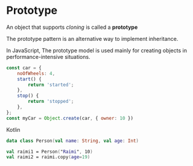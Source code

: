 # Prototype

An object that supports *cloning* is called a **prototype**

The prototype pattern is an alternative way to implement inheritance.

In JavaScript, The prototype model is used mainly for creating objects in performance-intensive situations.

```jsx
const car = {
    noOfWheels: 4,
    start() {
        return 'started';
    },
    stop() {
        return 'stopped';
    },
};
const myCar = Object.create(car, { owner: 10 })
```

Kotlin

```kotlin
data class Person(val name: String, val age: Int)

val raimi1 = Person("Raimi", 10)
val raimi2 = raimi.copy(age=19)
```

